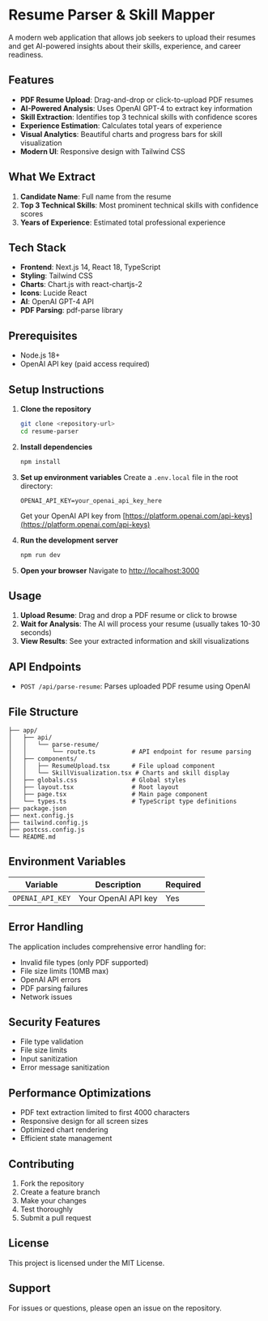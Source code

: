 # Resume Parser & Skill Mapper

A modern web application that allows job seekers to upload their resumes and get AI-powered insights about their skills, experience, and career readiness.

## Features

- **PDF Resume Upload**: Drag-and-drop or click-to-upload PDF resumes
- **AI-Powered Analysis**: Uses OpenAI GPT-4 to extract key information
- **Skill Extraction**: Identifies top 3 technical skills with confidence scores
- **Experience Estimation**: Calculates total years of experience
- **Visual Analytics**: Beautiful charts and progress bars for skill visualization
- **Modern UI**: Responsive design with Tailwind CSS

## What We Extract

1. **Candidate Name**: Full name from the resume
2. **Top 3 Technical Skills**: Most prominent technical skills with confidence scores
3. **Years of Experience**: Estimated total professional experience

## Tech Stack

- **Frontend**: Next.js 14, React 18, TypeScript
- **Styling**: Tailwind CSS
- **Charts**: Chart.js with react-chartjs-2
- **Icons**: Lucide React
- **AI**: OpenAI GPT-4 API
- **PDF Parsing**: pdf-parse library

## Prerequisites

- Node.js 18+ 
- OpenAI API key (paid access required)

## Setup Instructions

1. **Clone the repository**
   ```bash
   git clone <repository-url>
   cd resume-parser
   ```

2. **Install dependencies**
   ```bash
   npm install
   ```

3. **Set up environment variables**
   Create a `.env.local` file in the root directory:
   ```env
   OPENAI_API_KEY=your_openai_api_key_here
   ```
   
   Get your OpenAI API key from [https://platform.openai.com/api-keys](https://platform.openai.com/api-keys)

4. **Run the development server**
   ```bash
   npm run dev
   ```

5. **Open your browser**
   Navigate to [http://localhost:3000](http://localhost:3000)

## Usage

1. **Upload Resume**: Drag and drop a PDF resume or click to browse
2. **Wait for Analysis**: The AI will process your resume (usually takes 10-30 seconds)
3. **View Results**: See your extracted information and skill visualizations

## API Endpoints

- `POST /api/parse-resume`: Parses uploaded PDF resume using OpenAI

## File Structure

```
├── app/
│   ├── api/
│   │   └── parse-resume/
│   │       └── route.ts          # API endpoint for resume parsing
│   ├── components/
│   │   ├── ResumeUpload.tsx      # File upload component
│   │   └── SkillVisualization.tsx # Charts and skill display
│   ├── globals.css               # Global styles
│   ├── layout.tsx                # Root layout
│   ├── page.tsx                  # Main page component
│   └── types.ts                  # TypeScript type definitions
├── package.json
├── next.config.js
├── tailwind.config.js
├── postcss.config.js
└── README.md
```

## Environment Variables

| Variable | Description | Required |
|----------|-------------|----------|
| `OPENAI_API_KEY` | Your OpenAI API key | Yes |

## Error Handling

The application includes comprehensive error handling for:
- Invalid file types (only PDF supported)
- File size limits (10MB max)
- OpenAI API errors
- PDF parsing failures
- Network issues

## Security Features

- File type validation
- File size limits
- Input sanitization
- Error message sanitization

## Performance Optimizations

- PDF text extraction limited to first 4000 characters
- Responsive design for all screen sizes
- Optimized chart rendering
- Efficient state management

## Contributing

1. Fork the repository
2. Create a feature branch
3. Make your changes
4. Test thoroughly
5. Submit a pull request

## License

This project is licensed under the MIT License.

## Support

For issues or questions, please open an issue on the repository. 